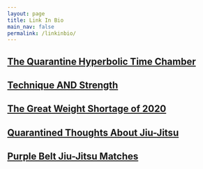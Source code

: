 ```yaml
---
layout: page
title: Link In Bio
main_nav: false
permalink: /linkinbio/
---
```


## [The Quarantine Hyperbolic Time Chamber](/dev/2020/04/14/The-Quarantine-Hyperbolic-Time-Chamber.html) ##

## [Technique AND Strength](/grappling/2020/04/10/Technique-and-Strength.html) ##

## [The Great Weight Shortage of 2020](/dev/2020/04/09/The-Great-Weight-Shortage-of-2020.html) ##

## [Quarantined Thoughts About Jiu-Jitsu](/grappling/2020/04/07/Quarantined-Thoughts-About-Jiu-Jitsu.html) ##

## [Purple Belt Jiu-Jitsu Matches](https://www.youtube.com/playlist?list=PLxO_HUtxzxx2wy81oBXEOGqsbuFxLJ35v) ##


